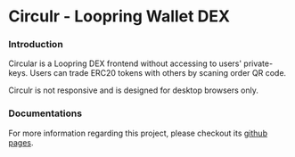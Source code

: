 # Circulr - Loopring Wallet DEX

### Introduction

Circular is a Loopring DEX frontend without accessing to users' private-keys. Users can trade ERC20 tokens with others by scaning order QR code.

Circulr is not responsive and is designed for desktop browsers only.

### Documentations
For more information regarding this project, please checkout its [github pages](https://loopring.github.io/circular).
